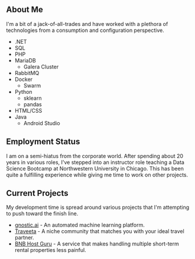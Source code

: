 ## About Me
I'm a bit of a jack-of-all-trades and have worked with a plethora of technologies from a consumption and configuration perspective.

- .NET
- SQL
- PHP
- MariaDB
  - Galera Cluster
- RabbitMQ
- Docker
  - Swarm
- Python
  - sklearn
  - pandas
- HTML/CSS
- Java
  - Android Studio

## Employment Status
I am on a semi-hiatus from the corporate world. After spending about 20 years in various roles, I've stepped into an instructor role teaching a Data Science Bootcamp at Northwestern University in Chicago. This has been quite a fulfilling experience while giving me time to work on other projects.

## Current Projects
My development time is spread around various projects that I'm attempting to push toward the finish line.

- [gnostic.ai](https://gnostic.ai) - An automated machine learning platform.
- [Traveeta](https://traveeta.com) - A niche community that matches you with your ideal travel partner.
- [BNB Host Guru](https://bnbhost.guru) - A service that makes handling multiple short-term rental properties less painful.
